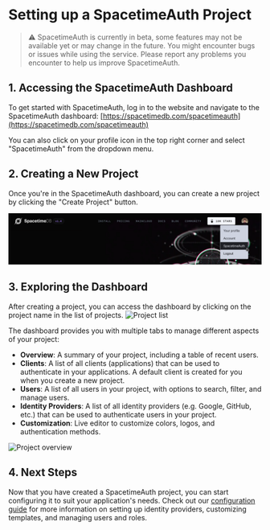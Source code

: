 # Setting up a SpacetimeAuth Project

> ⚠️ SpacetimeAuth is currently in beta, some features may not be available yet or may change in the future. You might encounter bugs or issues while using the service. Please report any problems you encounter to help us improve SpacetimeAuth.

## 1. Accessing the SpacetimeAuth Dashboard

To get started with SpacetimeAuth, log in to the website and navigate to the
SpacetimeAuth dashboard: [https://spacetimedb.com/spacetimeauth](https://spacetimedb.com/spacetimeauth)

You can also click on your profile icon in the top right corner and select
"SpacetimeAuth" from the dropdown menu.

## 2. Creating a New Project

Once you're in the SpacetimeAuth dashboard, you can create a new project by
clicking the "Create Project" button.

![Access the menu](./menu-access.png)

## 3. Exploring the Dashboard

After creating a project, you can access the dashboard by clicking on the project
name in the list of projects.
![Project list](./project-list.png)

The dashboard provides you with multiple tabs to manage different aspects of
your project:

- **Overview**: A summary of your project, including a table of recent users.
- **Clients**: A list of all clients (applications) that can be used to
  authenticate in your applications.
  A default client is created for you when you create a new project.
- **Users**: A list of all users in your project, with options to search, filter,
  and manage users.
- **Identity Providers**: A list of all identity providers (e.g. Google, GitHub,
  etc.) that can be used to authenticate users in your project.
- **Customization**: Live editor to customize colors, logos, and authentication methods.

![Project overview](./project-overview.png)

## 4. Next Steps

Now that you have created a SpacetimeAuth project, you can start configuring it
to suit your application's needs. Check out our [configuration guide](/docs/spacetimeauth/configure-project)
for more information on setting up identity providers, customizing templates,
and managing users and roles.
